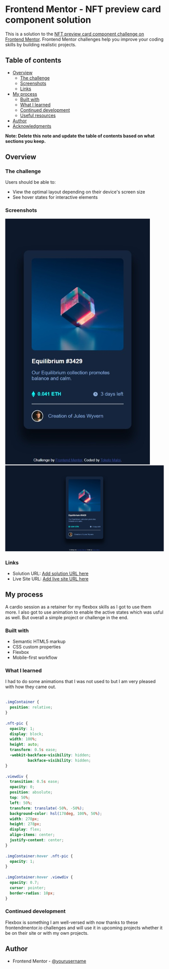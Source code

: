 # Frontend Mentor - NFT preview card component solution

This is a solution to the [NFT preview card component challenge on Frontend Mentor](https://www.frontendmentor.io/challenges/nft-preview-card-component-SbdUL_w0U). Frontend Mentor challenges help you improve your coding skills by building realistic projects. 

## Table of contents

- [Overview](#overview)
  - [The challenge](#the-challenge)
  - [Screenshots](#screenshots)
  - [Links](#links)
- [My process](#my-process)
  - [Built with](#built-with)
  - [What I learned](#what-i-learned)
  - [Continued development](#continued-development)
  - [Useful resources](#useful-resources)
- [Author](#author)
- [Acknowledgments](#acknowledgments)

**Note: Delete this note and update the table of contents based on what sections you keep.**

## Overview

### The challenge

Users should be able to:

- View the optimal layout depending on their device's screen size
- See hover states for interactive elements

### Screenshots

![](./screenshots/Mobile.jpeg)
![](./screenshots/Desktop.jpeg)

### Links

- Solution URL: [Add solution URL here](https://your-solution-url.com)
- Live Site URL: [Add live site URL here](https://your-live-site-url.com)

## My process

A cardio session as a retainer for my flexbox skills as I got to use them more. I also got to use animation to enable the active states which was usful as well. But overall a simple project or challenge in the end.

### Built with

- Semantic HTML5 markup
- CSS custom properties
- Flexbox
- Mobile-first workflow

### What I learned

I had to do some animations that I was not used to but I am very pleased with how they came out. 


```css

.imgContainer {
  position: relative;
}

.nft-pic {
  opacity: 1;
  display: block;
  width: 100%;
  height: auto;
  transform: 0.5s ease;
  -webkit-backface-visibility: hidden;
          backface-visibility: hidden;
}

.viewdiv {
  transition: 0.5s ease;
  opacity: 0;
  position: absolute;
  top: 50%;
  left: 50%;
  transform: translate(-50%, -50%);
  background-color: hsl(178deg, 100%, 50%);
  width: 278px;
  height: 278px;
  display: flex;
  align-items: center;
  justify-content: center;
}

.imgContainer:hover .nft-pic {
  opacity: 1;
}

.imgContainer:hover .viewdiv {
  opacity: 0.7;
  cursor: pointer;
  border-radius: 10px;
}

```

### Continued development

Flexbox is something I am well-versed with now thanks to these frontendmentor.io challenges and will use it in upcoming projects whether it be on their site or with my own projects.

## Author

- Frontend Mentor - [@yourusername](https://www.frontendmentor.io/profile/yourusername)
